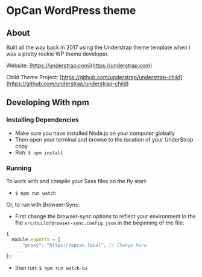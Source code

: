 # OpCan WordPress theme



## About

Built all the way back in 2017 using the Understrap theme template when I was a pretty rookie WP theme developer.

Website: [https://understrap.com](https://understrap.com)

Child Theme Project: [https://github.com/understrap/understrap-child](https://github.com/understrap/understrap-child)

## Developing With npm

### Installing Dependencies
- Make sure you have installed Node.js on your computer globally
- Then open your terminal and browse to the location of your UnderStrap copy
- Run: `$ npm install`

### Running
To work with and compile your Sass files on the fly start:

- `$ npm run watch`

Or, to run with Browser-Sync:

- First change the browser-sync options to reflect your environment in the file `src/build/browser-sync.config.json` in the beginning of the file:
```javascript
{
  module.exports = {
      "proxy": "https://opcan.local", // Change here
    ...
};
```
- then run: `$ npm run watch-bs`